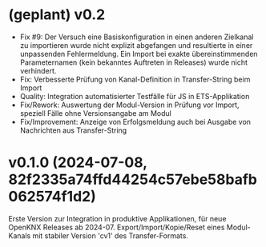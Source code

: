 # (geplant) v0.2

* Fix #9: 
  Der Versuch eine Basiskonfiguration in einen anderen Zielkanal zu importieren wurde nicht explizit abgefangen 
  und resultierte in einer unpassenden Fehlermeldung. 
  Ein Import bei exakte übereinstimmenden Parameternamen (kein bekanntes Auftreten in Releases) wurde nicht verhindert.
* Fix: Verbesserte Prüfung von Kanal-Definition in Transfer-String beim Import
* Quality: Integration automatisierter Testfälle für JS in ETS-Applikation
* Fix/Rework: Auswertung der Modul-Version in Prüfung vor Import, speziell Fälle ohne Versionsangabe am Modul
* Fix/Improvement: Anzeige von Erfolgsmeldung auch bei Ausgabe von Nachrichten aus Transfer-String

# v0.1.0 (2024-07-08, 82f2335a74ffd44254c57ebe58bafb062574f1d2)

Erste Version zur Integration in produktive Applikationen, für neue OpenKNX Releases ab 2024-07.
Export/Import/Kopie/Reset eines Modul-Kanals mit stabiler Version 'cv1' des Transfer-Formats.
